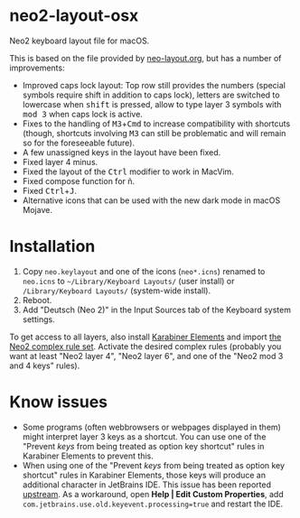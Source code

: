 # neo2-layout-osx
Neo2 keyboard layout file for macOS.

This is based on the file provided by [neo-layout.org](http://neo-layout.org/),
but has a number of improvements:

* Improved caps lock layout: Top row still provides the numbers (special symbols
  require shift in addition to caps lock), letters are switched to lowercase
  when <kbd>shift</kbd> is pressed, allow to type layer 3 symbols with
  <kbd>mod 3</kbd> when caps lock is active.
* Fixes to the handling of <kbd>M3</kbd>+<kbd>Cmd</kbd> to increase
  compatibility with shortcuts (though, shortcuts involving <kbd>M3</kbd> can 
  still be problematic and will remain so for the foreseeable future).
* A few unassigned keys in the layout have been fixed.
* Fixed layer 4 minus.
* Fixed the layout of the <kbd>Ctrl</kbd> modifier to work in MacVim.
* Fixed compose function for ñ.
* Fixed <kbd>Ctrl</kbd>+<kbd>J</kbd>.
* Alternative icons that can be used with the new dark mode in macOS Mojave.

# Installation

1. Copy `neo.keylayout` and one of the icons (`neo*.icns`) renamed to `neo.icns`
   to `~/Library/Keyboard Layouts/` (user install) or
   `/Library/Keyboard Layouts/` (system-wide install).
2. Reboot.
3. Add "Deutsch (Neo 2)" in the Input Sources tab of the Keyboard system
   settings.

To get access to all layers, also install [Karabiner
Elements](https://pqrs.org/osx/karabiner/) and import [the Neo2 complex rule
set](https://pqrs.org/osx/karabiner/complex_modifications/#neo2). Activate the
desired complex rules (probably you want at least "Neo2 layer 4", "Neo2 layer
6", and one of the "Neo2 mod 3 and 4 keys" rules).

# Know issues

* Some programs (often webbrowsers or webpages displayed in them) might
  interpret layer 3 keys as a shortcut. You can use one of the "Prevent *keys*
  from being treated as option key shortcut" rules in Karabiner Elements to
  prevent this.
* When using one of the "Prevent *keys* from being treated as option key
  shortcut" rules in Karabiner Elements, those keys will produce an additional
  character in JetBrains IDE. This issue has been reported
  [upstream](https://youtrack.jetbrains.com/issue/JBR-1311?_ga=2.179409447.2093995893.1567764984-747787643.1539369234).
  As a workaround, open **Help | Edit Custom Properties**, add
  `com.jetbrains.use.old.keyevent.processing=true` and restart the IDE.
